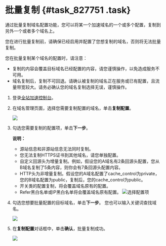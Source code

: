 # 批量复制 {#task_827751 .task}

通过批量复制域名配置功能，您可以将某一个加速域名的一个或多个配置，复制到另外一个或者多个域名上。

您在进行批量复制前，请确保已经启用并配置了您想复制的域名，否则将无法批量复制。

您在批量复制某个域名的配置时，请注意：

-   复制的内容会覆盖目标域名已经配置的内容，请您谨慎操作，以免造成服务不可用。
-   域名复制后，复制不可回退。请确认被复制的域名正在服务或已有配置，且流量带宽较大。请务必确认您的域名复制选择无误，谨慎操作。

1.  登录[全站加速控制台](https://dcdn.console.aliyun.com/overview)。
2.  在域名管理页面，选择您需要复制配置的域名，单击**复制配置**。 

    ![](http://static-aliyun-doc.oss-cn-hangzhou.aliyuncs.com/assets/img/669410/156584886850048_zh-CN.png)

3.  勾选您需要复制的配置项，单击**下一步**。 

    **说明：** 

    -   源站信息和非源站信息无法同时复制。
    -   您无法复制HTTPS证书到其他域名，请您单独配置。
    -   自定义回源头为增量复制。例如，假设您的A域名有2条回源头配置，您从B域名复制了5条内容，则你会有7条回源头配置内容。
    -   HTTP头为非增量复制。假设您的A域名配置了cache\_control为private，您的B域名配置为public，复制后，您的cache\_control为public。
    -   开关类的配置复制，将会覆盖域名原有的配置。
    -   Refer黑白名单或IP黑白名单将会覆盖域名原有配置。
    ![选择配置项](http://static-aliyun-doc.oss-cn-hangzhou.aliyuncs.com/assets/img/669410/156584886850049_zh-CN.png)

4.  勾选您想要批量配置的目标域名，单击**下一步**。 您也可以输入关键词查找域名。

    ![](http://static-aliyun-doc.oss-cn-hangzhou.aliyuncs.com/assets/img/17043/15658488688717_zh-CN.png)

5.  在**复制配置**对话框中，单击**确认**，批量复制成功。 

    ![](http://static-aliyun-doc.oss-cn-hangzhou.aliyuncs.com/assets/img/17043/15658488688719_zh-CN.png)


